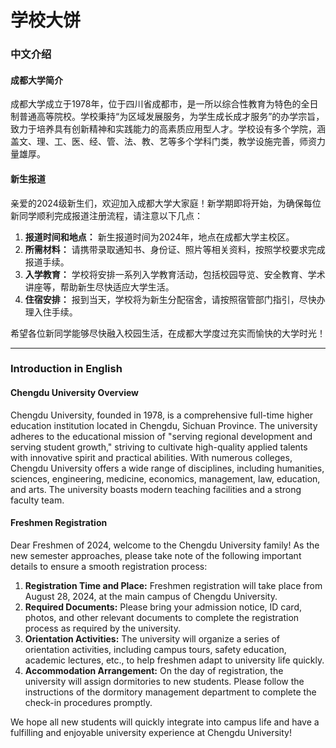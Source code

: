# 学校大饼
### 中文介绍

#### 成都大学简介

成都大学成立于1978年，位于四川省成都市，是一所以综合性教育为特色的全日制普通高等院校。学校秉持“为区域发展服务，为学生成长成才服务”的办学宗旨，致力于培养具有创新精神和实践能力的高素质应用型人才。学校设有多个学院，涵盖文、理、工、医、经、管、法、教、艺等多个学科门类，教学设施完善，师资力量雄厚。

#### 新生报道

亲爱的2024级新生们，欢迎加入成都大学大家庭！新学期即将开始，为确保每位新同学顺利完成报道注册流程，请注意以下几点：

1. **报道时间和地点：** 新生报道时间为2024年，地点在成都大学主校区。
2. **所需材料：** 请携带录取通知书、身份证、照片等相关资料，按照学校要求完成报道手续。
3. **入学教育：** 学校将安排一系列入学教育活动，包括校园导览、安全教育、学术讲座等，帮助新生尽快适应大学生活。
4. **住宿安排：** 报到当天，学校将为新生分配宿舍，请按照宿管部门指引，尽快办理入住手续。

希望各位新同学能够尽快融入校园生活，在成都大学度过充实而愉快的大学时光！

---

### Introduction in English

#### Chengdu University Overview

Chengdu University, founded in 1978, is a comprehensive full-time higher education institution located in Chengdu, Sichuan Province. The university adheres to the educational mission of "serving regional development and serving student growth," striving to cultivate high-quality applied talents with innovative spirit and practical abilities. With numerous colleges, Chengdu University offers a wide range of disciplines, including humanities, sciences, engineering, medicine, economics, management, law, education, and arts. The university boasts modern teaching facilities and a strong faculty team.

#### Freshmen Registration

Dear Freshmen of 2024, welcome to the Chengdu University family! As the new semester approaches, please take note of the following important details to ensure a smooth registration process:

1. **Registration Time and Place:** Freshmen registration will take place from August 28, 2024, at the main campus of Chengdu University.
2. **Required Documents:** Please bring your admission notice, ID card, photos, and other relevant documents to complete the registration process as required by the university.
3. **Orientation Activities:** The university will organize a series of orientation activities, including campus tours, safety education, academic lectures, etc., to help freshmen adapt to university life quickly.
4. **Accommodation Arrangement:** On the day of registration, the university will assign dormitories to new students. Please follow the instructions of the dormitory management department to complete the check-in procedures promptly.

We hope all new students will quickly integrate into campus life and have a fulfilling and enjoyable university experience at Chengdu University!